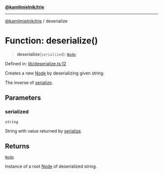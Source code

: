 [**@kamilmielnik/trie**](../README.md)

***

[@kamilmielnik/trie](../README.md) / deserialize

# Function: deserialize()

> **deserialize**(`serialized`): [`Node`](../interfaces/Node.md)

Defined in: [lib/deserialize.ts:12](https://github.com/kamilmielnik/trie/blob/master/src/lib/deserialize.ts#L12)

Creates a new [Node](../interfaces/Node.md) by deserializing given string.

The inverse of [serialize](serialize.md).

## Parameters

### serialized

`string`

String with value returned by [serialize](serialize.md).

## Returns

[`Node`](../interfaces/Node.md)

Instance of a root [Node](../interfaces/Node.md) of deserialized string.
